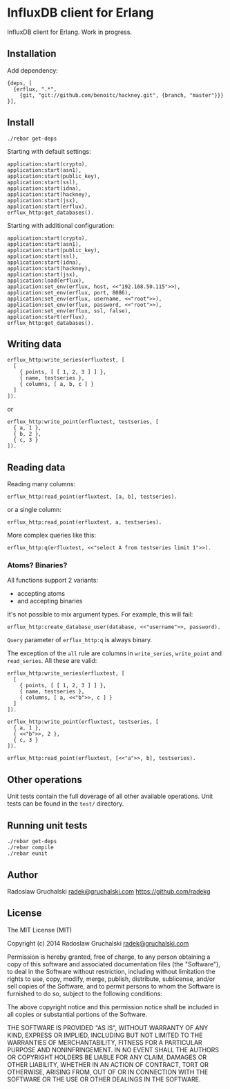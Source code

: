 # InfluxDB client for Erlang

InfluxDB client for Erlang. Work in progress.

## Installation

Add dependency:

    {deps, [
      {erflux, ".*",
        {git, "git://github.com/benoitc/hackney.git", {branch, "master"}}}
    }],

## Install

    ./rebar get-deps

Starting with default settings:

    application:start(crypto),
    application:start(asn1),
    application:start(public_key),
    application:start(ssl),
    application:start(idna),
    application:start(hackney),
    application:start(jsx),
    application:start(erflux),
    erflux_http:get_databases().

Starting with additional configuration:

    application:start(crypto),
    application:start(asn1),
    application:start(public_key),
    application:start(ssl),
    application:start(idna),
    application:start(hackney),
    application:start(jsx),
    application:load(erflux),
    application:set_env(erflux, host, <<"192.168.50.115">>),
    application:set_env(erflux, port, 8086),
    application:set_env(erflux, username, <<"root">>),
    application:set_env(erflux, password, <<"root">>),
    application:set_env(erflux, ssl, false),
    application:start(erflux),
    erflux_http:get_databases().

## Writing data

    erflux_http:write_series(erfluxtest, [
      [
        { points, [ [ 1, 2, 3 ] ] },
        { name, testseries },
        { columns, [ a, b, c ] }
      ]
    ]).

or

    erflux_http:write_point(erfluxtest, testseries, [
      { a, 1 },
      { b, 2 },
      { c, 3 }
    ]).

## Reading data

Reading many columns:

    erflux_http:read_point(erfluxtest, [a, b], testseries).

or a single column:

    erflux_http:read_point(erfluxtest, a, testseries).

More complex queries like this:

    erflux_http:q(erfluxtest, <<"select A from testseries limit 1">>).

### Atoms? Binaries?

All functions support 2 variants:

- accepting atoms
- and accepting binaries

It's not possible to mix argument types. For example, this will fail:

    erflux_http:create_database_user(database, <<"username">>, password).

`Query` parameter of `erflux_http:q` is always binary.

The exception of the `all` rule are columns in `write_series`, `write_point` and `read_series`. All these are valid:

    erflux_http:write_series(erfluxtest, [
      [
        { points, [ [ 1, 2, 3 ] ] },
        { name, testseries },
        { columns, [ a, <<"b">>, c ] }
      ]
    ]).

    erflux_http:write_point(erfluxtest, testseries, [
      { a, 1 },
      { <<"b">>, 2 },
      { c, 3 }
    ]).

    erflux_http:read_point(erfluxtest, [<<"a">>, b], testseries).


## Other operations

Unit tests contain the full doverage of all other available operations. Unit tests can be found in the `test/` directory.

## Running unit tests

    ./rebar get-deps
    ./rebar compile
    ./rebar eunit

## Author

Radoslaw Gruchalski <radek@gruchalski.com>
https://github.com/radekg

## License

The MIT License (MIT)

Copyright (c) 2014 Radoslaw Gruchalski <radek@gruchalski.com>

Permission is hereby granted, free of charge, to any person obtaining a copy
of this software and associated documentation files (the "Software"), to deal
in the Software without restriction, including without limitation the rights
to use, copy, modify, merge, publish, distribute, sublicense, and/or sell
copies of the Software, and to permit persons to whom the Software is
furnished to do so, subject to the following conditions:

The above copyright notice and this permission notice shall be included in
all copies or substantial portions of the Software.

THE SOFTWARE IS PROVIDED "AS IS", WITHOUT WARRANTY OF ANY KIND, EXPRESS OR
IMPLIED, INCLUDING BUT NOT LIMITED TO THE WARRANTIES OF MERCHANTABILITY,
FITNESS FOR A PARTICULAR PURPOSE AND NONINFRINGEMENT. IN NO EVENT SHALL THE
AUTHORS OR COPYRIGHT HOLDERS BE LIABLE FOR ANY CLAIM, DAMAGES OR OTHER
LIABILITY, WHETHER IN AN ACTION OF CONTRACT, TORT OR OTHERWISE, ARISING FROM,
OUT OF OR IN CONNECTION WITH THE SOFTWARE OR THE USE OR OTHER DEALINGS IN
THE SOFTWARE.